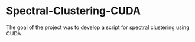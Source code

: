# Spectral-Clustering-CUDA

The goal of the project was to develop a script for spectral clustering using CUDA.
